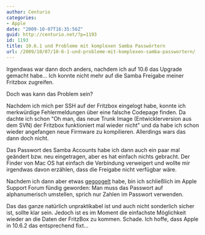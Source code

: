 ```yaml
---
author: Centurio
categories:
- Apple
date: "2009-10-07T16:35:56Z"
guid: http://centurio.net/?p=1193
id: 1193
title: 10.6.1 und Probleme mit komplexen Samba Passwörtern
url: /2009/10/07/10-6-1-und-probleme-mit-komplexen-samba-passwortern/
---
```

Irgendwas war dann doch anders, nachdem ich auf 10.6 das Upgrade gemacht habe... Ich konnte nicht mehr auf die Samba Freigabe meiner Fritzbox zugreifen.

Doch was kann das Problem sein?  
<!--more-->

Nachdem ich mich per SSH auf der Fritzbox eingelogt habe, konnte ich merkwürdige Fehlermeldungen über eine falsche Codepage finden. Da dachte ich schon  "Oh man, das neue Trunk Image (Entwicklerversion aus dem SVN) der Fritzbox funktioniert mal wieder nicht" und da habe ich schon wieder angefangen neue Firmware zu kompilieren. Allerdings wars das dann doch nicht.

Das Passwort des Samba Accounts habe ich dann auch ein paar mal geändert bzw. neu eingetragen, aber es hat einfach nichts gebracht. Der Finder von Mac OS hat einfach die Verbindung verweigert und wollte mir irgendwas davon erzählen, dass die Freigabe nicht verfügbar wäre.

Nachdem ich dann aber etwas [gegoogelt](http://www.google.de/search?q=10.6+smb+probleme) habe, bin ich schließlich im Apple Support Forum fündig geworden: Man muss das Passwort auf alphanumerisch umstellen, sprich nur Zahlen im Passwort verwenden. 

Das das ganze natürlich unpraktikabel ist und auch nicht sonderlich sicher ist, sollte klar sein. Jedoch ist es im Moment die einfachste Möglichkeit wieder an die Daten der FritzBox zu kommen. Schade. Ich hoffe, dass Apple in 10.6.2 das entsprechend fixt...